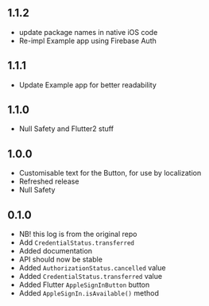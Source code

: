 ## 1.1.2

* update package names in native iOS code  
* Re-impl Example app using Firebase Auth  

## 1.1.1

* Update Example app for better readability

## 1.1.0

* Null Safety and Flutter2 stuff

## 1.0.0

* Customisable text for the Button, for use by localization 
* Refreshed release
* Null Safety

## 0.1.0

* NB! this log is from the original repo
* Add `CredentialStatus.transferred`
* Added documentation
* API should now be stable
* Added `AuthorizationStatus.cancelled` value
* Added `CredentialStatus.transferred` value
* Added Flutter `AppleSignInButton` button
* Added `AppleSignIn.isAvailable()` method

